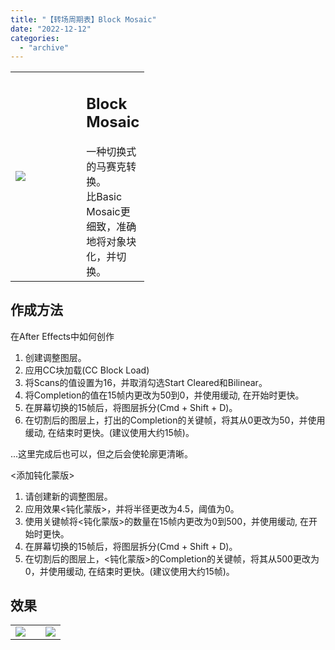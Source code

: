```yaml
---
title: "【转场周期表】Block Mosaic"
date: "2022-12-12"
categories: 
  - "archive"
---
```


<table style="width: 42.5187%;"><tbody><tr><td style="width: 58.1453%;"><img src="https://mir.yuelili.com/2022/12/8294a8569291cf9518bc22b34f7c5d9e.gif"></td><td style="width: 56.1447%;"><h2 class="title_title__ceXO0">Block Mosaic</h2>一种切换式的马赛克转换。<div></div>比Basic Mosaic更细致，准确地将对象块化，并切换。</td></tr></tbody></table>

## 作成方法

在After Effects中如何创作

1. 创建调整图层。
2. 应用CC块加载(CC Block Load)
3. 将Scans的值设置为16，并取消勾选Start Cleared和Bilinear。
4. 将Completion的值在15帧内更改为50到0，并使用缓动, 在开始时更快。
5. 在屏幕切换的15帧后，将图层拆分(Cmd + Shift + D)。
6. 在切割后的图层上，打出<CC Block Load>的Completion的关键帧，将其从0更改为50，并使用缓动, 在结束时更快。(建议使用大约15帧)。

...这里完成后也可以，但之后会使轮廓更清晰。

<添加钝化蒙版>

1. 请创建新的调整图层。
2. 应用效果<钝化蒙版>，并将半径更改为4.5，阈值为0。
3. 使用关键帧将<钝化蒙版>的数量在15帧内更改为0到500，并使用缓动, 在开始时更快。
4. 在屏幕切换的15帧后，将图层拆分(Cmd + Shift + D)。
5. 在切割后的图层上，<钝化蒙版>的Completion的关键帧，将其从500更改为0，并使用缓动, 在结束时更快。(建议使用大约15帧)。

## 效果

<table style="border-collapse: collapse;"><tbody><tr><td><img src="https://mir.yuelili.com/2022/12/5d76ba5e1efcd9ced8406500f172ef70.gif"></td><td><img src=""></td><td><img src="https://mir.yuelili.com/2022/12/c71dfe6e506a0ef2e58207144b6a56bf.gif"></td></tr></tbody></table>
